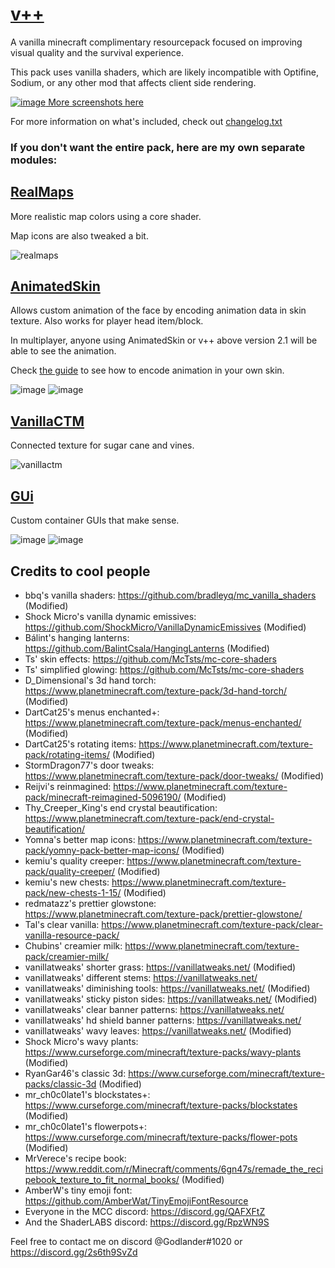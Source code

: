 # [v++](https://github.com/Godlander/vpp/releases/latest)

A vanilla minecraft complimentary resourcepack focused on improving visual quality and the survival experience.

This pack uses vanilla shaders, which are likely incompatible with Optifine, Sodium, or any other mod that affects client side rendering.

[![image](https://user-images.githubusercontent.com/16228717/142796442-6964e2f0-65a5-47e6-b74e-8938902649e3.png)
More screenshots here](Screenshots.md)

For more information on what's included, check out [changelog.txt](changelog.txt)

### If you don't want the entire pack, here are my own separate modules:

## [RealMaps](modules/RealMaps.zip)

More realistic map colors using a core shader.

Map icons are also tweaked a bit.

![realmaps](https://media.discordapp.net/attachments/834866130585387009/903396347640688640/unknown.png?width=763&height=676)

## [AnimatedSkin](modules/AnimatedSkin.zip)

Allows custom animation of the face by encoding animation data in skin texture. Also works for player head item/block.

In multiplayer, anyone using AnimatedSkin or v++ above version 2.1 will be able to see the animation.

Check [the guide](modules/Animated%20Skin.md) to see how to encode animation in your own skin.

![image](https://user-images.githubusercontent.com/16228717/144769530-38812571-ade4-4a48-a612-f98912412d8a.png)
![image](https://user-images.githubusercontent.com/16228717/144769565-45b798ae-42d1-48a1-8ba5-e0d74d11901b.png)

## [VanillaCTM](modules/VanillaCTM.zip)

Connected texture for sugar cane and vines.

![vanillactm](https://user-images.githubusercontent.com/16228717/139353051-85878743-5147-485b-941d-517ffae4be04.png)

## [GUi](modules/GUi.zip)

Custom container GUIs that make sense.

![image](https://user-images.githubusercontent.com/16228717/139380148-68662a02-e89b-42b5-b518-40427dda29dd.png)
![image](https://user-images.githubusercontent.com/16228717/139380251-1271d0a5-457b-4e91-9fc5-1f40ae545ccc.png)

## Credits to cool people

- bbq's vanilla shaders: https://github.com/bradleyq/mc_vanilla_shaders (Modified)
- Shock Micro's vanilla dynamic emissives: https://github.com/ShockMicro/VanillaDynamicEmissives (Modified)
- Bálint's hanging lanterns: https://github.com/BalintCsala/HangingLanterns (Modified)
- Ts' skin effects: https://github.com/McTsts/mc-core-shaders
- Ts' simplified glowing: https://github.com/McTsts/mc-core-shaders
- D_Dimensional's 3d hand torch: https://www.planetminecraft.com/texture-pack/3d-hand-torch/ (Modified)
- DartCat25's menus enchanted+: https://www.planetminecraft.com/texture-pack/menus-enchanted/ (Modified)
- DartCat25's rotating items: https://www.planetminecraft.com/texture-pack/rotating-items/ (Modified)
- StormDragon77's door tweaks: https://www.planetminecraft.com/texture-pack/door-tweaks/ (Modified)
- Reijvi's reinmagined: https://www.planetminecraft.com/texture-pack/minecraft-reimagined-5096190/ (Modified)
- Thy_Creeper_King's end crystal beautification: https://www.planetminecraft.com/texture-pack/end-crystal-beautification/
- Yomna's better map icons: https://www.planetminecraft.com/texture-pack/yomny-pack-better-map-icons/ (Modified)
- kemiu's quality creeper: https://www.planetminecraft.com/texture-pack/quality-creeper/ (Modified)
- kemiu's new chests: https://www.planetminecraft.com/texture-pack/new-chests-1-15/ (Modified)
- redmatazz's prettier glowstone: https://www.planetminecraft.com/texture-pack/prettier-glowstone/
- Tal's clear vanilla: https://www.planetminecraft.com/texture-pack/clear-vanilla-resource-pack/
- Chubins' creamier milk: https://www.planetminecraft.com/texture-pack/creamier-milk/
- vanillatweaks' shorter grass: https://vanillatweaks.net/ (Modified)
- vanillatweaks' different stems: https://vanillatweaks.net/
- vanillatweaks' diminishing tools: https://vanillatweaks.net/ (Modified)
- vanillatweaks' sticky piston sides: https://vanillatweaks.net/ (Modified)
- vanillatweaks' clear banner patterns: https://vanillatweaks.net/
- vanillatweaks' hd shield banner patterns: https://vanillatweaks.net/
- vanillatweaks' wavy leaves: https://vanillatweaks.net/ (Modified)
- Shock Micro's wavy plants: https://www.curseforge.com/minecraft/texture-packs/wavy-plants (Modified)
- RyanGar46's classic 3d: https://www.curseforge.com/minecraft/texture-packs/classic-3d (Modified)
- mr_ch0c0late1's blockstates+: https://www.curseforge.com/minecraft/texture-packs/blockstates (Modified)
- mr_ch0c0late1's flowerpots+: https://www.curseforge.com/minecraft/texture-packs/flower-pots (Modified)
- MrVerece's recipe book: https://www.reddit.com/r/Minecraft/comments/6gn47s/remade_the_recipebook_texture_to_fit_normal_books/ (Modified)
- AmberW's tiny emoji font: https://github.com/AmberWat/TinyEmojiFontResource
- Everyone in the MCC discord: https://discord.gg/QAFXFtZ
- And the ShaderLABS discord: https://discord.gg/RpzWN9S

Feel free to contact me on discord @Godlander#1020 or https://discord.gg/2s6th9SvZd
